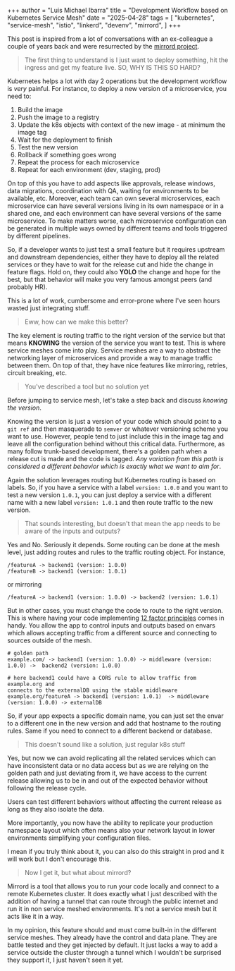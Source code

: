 +++
author = "Luis Michael Ibarra"
title = "Development Workflow based on Kubernetes Service Mesh"
date = "2025-04-28"
tags = [
    "kubernetes",
    "service-mesh",
    "istio",
    "linkerd",
    "devenv",
    "mirrord",
]
+++

This post is inspired from a lot of conversations with an ex-colleague a couple of 
years back and were resurrected by the [mirrord project](https://github.com/metalbear-co/mirrord).

> The first thing to understand is I just want to deploy something, hit the ingress 
and get my feature live. SO, WHY IS THIS SO HARD? 

Kubernetes helps a lot with day 2 operations but the development workflow is *very* painful.
For instance, to deploy a new version of a microservice, you need to:

1. Build the image
2. Push the image to a registry
3. Update the k8s objects with context of the new image - at minimum the image tag
4. Wait for the deployment to finish
5. Test the new version
6. Rollback if something goes wrong
7. Repeat the process for each microservice
8. Repeat for each environment (dev, staging, prod)

On top of this you have to add aspects like approvals, release windows, data migrations, 
coordination with QA, waiting for environments to be available, etc. Moreover, 
each team can own several microservices, each microservice can have several versions 
living in its own namespace or in a shared one, and each environment can have 
several versions of the same microservice. To make matters worse, each microservice 
configuration can be generated in multiple ways owned by different teams and tools 
triggered by different pipelines.

So, if a developer wants to just test a small feature but it requires upstream and 
downstream dependencies, either they have to deploy all the related services or 
they have to wait for the release cut and hide the change in feature flags. 
Hold on, they could also **YOLO** the change and hope for the best, but that behavior 
will make you very famous amongst peers (and probably HR).

This is a lot of work, cumbersome and error-prone where I've seen hours wasted 
just integrating stuff.

> Eww, how can we make this better?

The key element is routing traffic to the right version of the service but that 
means **KNOWING** the version of the service you want to test. This is where service meshes
come into play. Service meshes are a way to abstract the networking layer of
microservices and provide a way to manage traffic between them. On top of that, 
they have nice features like mirroring, retries, circuit breaking, etc. 

> You've described a tool but no solution yet

Before jumping to service mesh, let's take a step back and discuss *knowing the version*.

Knowing the version is just a version of your code which should point to a `git ref` and 
then masquerade to `semver` or whatever versioning scheme you want to use. However,
people tend to just include this in the image tag and leave all the configuration 
behind without this critical data.
Furthermore, as many follow trunk-based development, there's a golden path when 
a release cut is made and the code is tagged. *Any variation from this path is
considered a different behavior which is exactly what we want to aim for*.

Again the solution leverages routing but Kubernetes routing is based on labels. 
So, if you have a service with a label `version: 1.0.0` and you want to test a new 
version `1.0.1`, you can just deploy a service with a different name with a new label 
`version: 1.0.1` and then route traffic to the new version.

> That sounds interesting, but doesn't that mean the app needs to be aware of the
inputs and outputs?

Yes and No. Seriously it depends. Some routing can be done at the mesh level, just 
adding routes and rules to the traffic routing object. For instance, 

```
/featureA -> backend1 (version: 1.0.0)
/featureB -> backend1 (version: 1.0.1)
```

or mirroring

```
/featureA -> backend1 (version: 1.0.0) -> backend2 (version: 1.0.1)
```

But in other cases, you must change the code to route to the right version. This is 
where having your code implementing [12 factor principles](https://12factor.net/) comes in handy. You allow 
the app to control inputs and outputs based on envars which allows accepting 
traffic from a different source and connecting to sources outside of the mesh.

```
# golden path
example.com/ -> backend1 (version: 1.0.0) -> middleware (version: 1.0.0) ->  backend2 (version: 1.0.0)

# here backend1 could have a CORS rule to allow traffic from example.org and 
connects to the externalDB using the stable middleware 
example.org/featureA -> backend1 (version: 1.0.1)  -> middleware (version: 1.0.0) -> externalDB
```

So, if your app expects a specific domain name, you can just set the envar 
to a different one in the new version and add that hostname to the routing rules.
Same if you need to connect to a different backend or database.

> This doesn't sound like a solution, just regular k8s stuff

Yes, but now we can avoid replicating all the related services which can have 
inconsistent data or no data access but as we are relying on the golden path and 
just deviating from it, we have access to the current release allowing us to be
in and out of the expected behavior without following the release cycle. 

Users can test different behaviors without affecting the current release as long 
as they also isolate the data.

More importantly, you now have the ability to replicate your production namespace 
layout which often means also your network layout in lower environments 
simplifying your configuration files.

I mean if you truly think about it, you can also do this straight in prod and it 
will work but I don't encourage this.

> Now I get it, but what about mirrord?

Mirrord is a tool that allows you to run your code locally and connect to
a remote Kubernetes cluster. It does exactly what I just described with the addition of
having a tunnel that can route through the public internet and run it in non 
service meshed environments. It's not a service mesh but it acts like it in a way.

In my opinion, this feature should and must come built-in in the different service 
meshes. They already have the control and data plane. They are battle tested and 
they get injected by default. It just lacks a way to add a service outside the cluster 
through a tunnel which I wouldn't be surprised they support it, I just haven't seen it yet.
